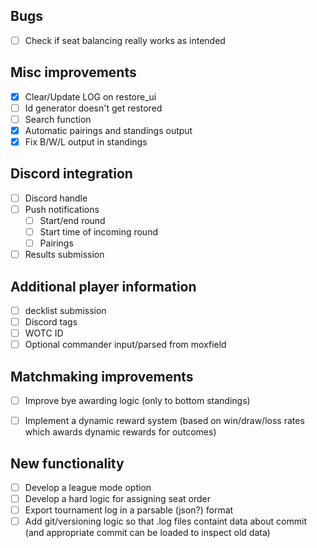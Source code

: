 ## Bugs
* [ ] Check if seat balancing really works as intended

## Misc improvements
* [x] Clear/Update LOG on restore_ui
* [ ] Id generator doesn't get restored
* [ ] Search function
* [x] Automatic pairings and standings output
* [x] Fix B/W/L output in standings

## Discord integration
* [ ] Discord handle
* [ ] Push notifications
	* [ ] Start/end round
	* [ ] Start time of incoming round
	* [ ] Pairings
* [ ] Results submission

## Additional player information
* [ ] decklist submission
* [ ] Discord tags
* [ ] WOTC ID
* [ ] Optional commander input/parsed from moxfield

## Matchmaking improvements
* [ ] Improve bye awarding logic (only to bottom standings)
* [ ] Implement a dynamic reward system (based on win/draw/loss rates which awards dynamic rewards for outcomes)


## New functionality
* [ ] Develop a league mode option
* [ ] Develop a hard logic for assigning seat order
* [ ] Export tournament log in a parsable (json?) format
* [ ] Add git/versioning logic so that .log files containt data about commit (and appropriate commit can be loaded to inspect old data)